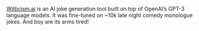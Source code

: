 [Witticism.ai](https://witticism-ai.space) is an AI joke generation tool built on top of
OpenAI’s GPT-3 language models. It was fine-tuned on ~10k late night comedy
monologue jokes. And boy are its arms tired!
